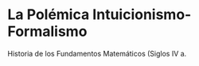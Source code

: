 <!DOCTYPE html>
<html lang="es">
<head>
  <meta charset="UTF-8" />
  <meta name="viewport" content="width=device-width, initial-scale=1.0"/>
  <title>Polémica Intuicionismo-Formalismo</title>
  <style>
    /* ... Estilos originales (sin cambios para ahorrar espacio) ... */

    .event-image {
      width: 100%;
      max-height: 150px;
      object-fit: cover;
      border-radius: 10px;
      margin: 10px 0;
    }

    .modal-image {
      max-width: 100%;
      height: auto;
      border-radius: 10px;
      margin-bottom: 20px;
    }

    /* ... Resto de estilos sin cambios ... */
  </style>
</head>
<body>
  <div class="container">
    <div class="header">
      <h1>La Polémica Intuicionismo-Formalismo</h1>
      <p>Historia de los Fundamentos Matemáticos (Siglos IV a.
